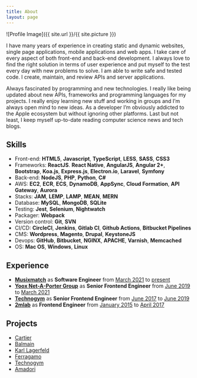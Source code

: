 ```yaml
---
title: About
layout: page
---
```

![Profile Image]({{ site.url }}/{{ site.picture }})

<p>I have many years of experience in creating static and dynamic websites, single page applications, mobile applications and web apps. I take care of every aspect of both front-end and back-end development. I always love to find the right solution in terms of user experience and put myself to the test every day with new problems to solve. I am able to write safe and tested code. I create, maintain, and review APIs and server applications.</p>

<p>Always fascinated by programming and new technologies. I really like being updated about new APIs, frameworks and programming languages for my projects. I really enjoy learning new stuff and working in groups and I’m always open mind to new ideas. As a developer I’m obviously addicted to the Apple ecosystem but without ignoring other platforms. Last but not least, I keep myself up-to-date reading computer science news and tech blogs.</p>

<h2>Skills</h2>

<ul class="skill-list">
	<li>Front-end: <b>HTML5</b>, <b>Javascript</b>, <b>TypeScript</b>, <b>LESS</b>, <b>SASS</b>, <b>CSS3</b></li>
	<li>Frameworks: <b>ReactJS</b>. <b>React Native</b>, <b>AngularJS</b>, <b>Angular 2+</b>, <b>Bootstrap</b>, <b>Koa.js</b>, <b>Express.js</b>, <b>Electron.io</b>, <b>Laravel</b>, <b>Symfony</b></li>
	<li>Back-end: <b>NodeJS</b>, <b>PHP</b>, <b>Python</b>, <b>C#</b></li>
	<li>AWS: <b>EC2</b>, <b>ECR</b>, <b>ECS</b>, <b>DynamoDB</b>, <b>AppSync</b>, <b>Cloud Formation</b>, <b>API Gateway</b>, <b>Aurora</b></li>
	<li>Stacks: <b>JAM</b>, <b>LEMP</b>, <b>LAMP</b>, <b>MEAN</b>, <b>MERN</b></li>
	<li>Database: <b>MySQL</b>, <b>MongoDB</b>, <b>SQLite</b></li>
	<li>Testing: <b>Jest</b>, <b>Selenium</b>, <b>Nightwatch</b></li>
	<li>Packager: <b>Webpack</b></li>
	<li>Version control: <b>Git</b>, <b>SVN</b></li>
	<li>CI/CD: <b>CircleCI</b>, <b>Jenkins</b>, <b>Gitlab CI</b>, <b>Github Actions</b>, <b>Bitbucket Pipelines</b></li>
	<li>CMS: <b>Wordpress</b>, <b>Magento</b>, <b>Drupal</b>, <b>KeystoneJS</b></li>
	<li>Devops: <b>GitHub</b>, <b>Bitbucket</b>, <b>NGINX</b>, <b>APACHE</b>, <b>Varnish</b>, <b>Memcached</b></li>
	<li>OS: <b>Mac OS</b>, <b>Windows</b>, <b>Linux</b></li>
</ul>

<h2>Experience</h2>

<ul>
	<li><a href="https://www.musixmatch.com" target="_blank" rel="nofollow"><b>Musixmatch</b></a> as <b>Software Engineer</b> from <u>March 2021</u> to <u>present</u></li>
	<li><a href="https://www.ynap.com" target="_blank" rel="nofollow"><b>Yoox Net-A-Porter Group</b></a> as <b>Senior Frontend Engineer</b> from <u>June 2019</u> to <u>March 2021</u></li>
	<li><a href="https://www.technogym.com" target="_blank" rel="nofollow"><b>Technogym</b></a> as <b>Senior Frontend Engineer</b> from <u>June 2017</u> to <u>June 2019</u></li>
	<li><a href="http://www.2mlab.com" target="_blank" rel="nofollow"><b>2mlab</b></a> as <b>Frontend Engineer</b> from <u>January 2015</u> to <u>April 2017</u></li>
</ul>

<h2>Projects</h2>

<ul>
	<li><a href="https://www.cartier.com/en-gb" target="_blank" rel="nofollow">Cartier</a></li>
	<li><a href="https://www.balmain.com" target="_blank" rel="nofollow">Balmain</a></li>
	<li><a href="https://www.karl.com" target="_blank" rel="nofollow">Karl Lagerfeld</a></li>
	<li><a href="https://www.ferragamo.com" target="_blank" rel="nofollow">Ferragamo</a></li>
	<li><a href="https://www.technogym.com" target="_blank" rel="nofollow">Technogym</a></li>
	<li><a href="http://www.amadori.it" target="_blank" rel="nofollow">Amadori</a></li>
</ul>
